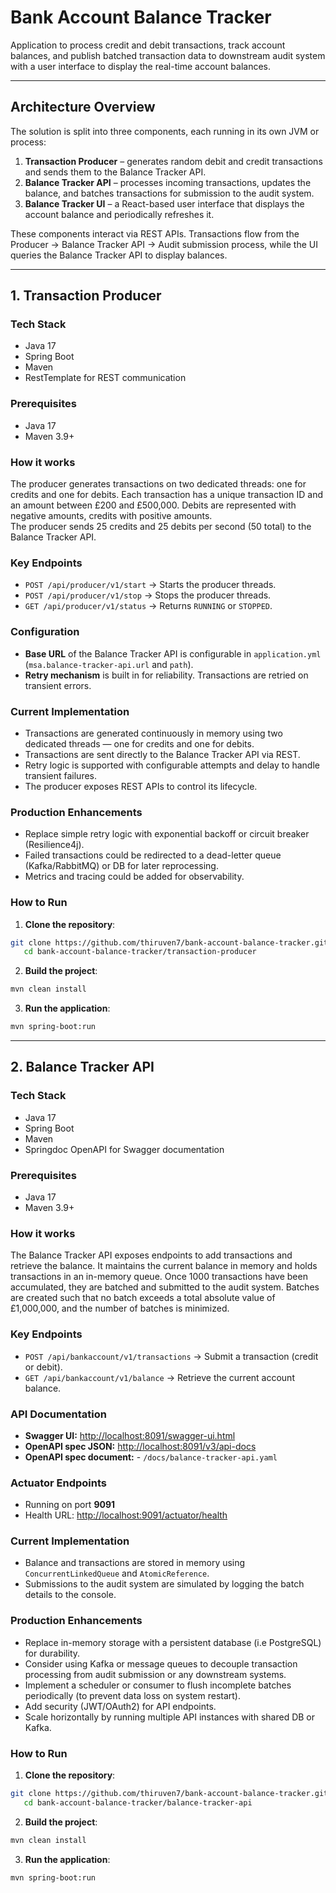 # Bank Account Balance Tracker
Application to process credit and debit transactions, track account balances, and publish batched transaction data to downstream audit system with a user interface to display the real-time account balances.

---

## Architecture Overview

The solution is split into three components, each running in its own JVM or process:

1. **Transaction Producer** – generates random debit and credit transactions and sends them to the Balance Tracker API.  
2. **Balance Tracker API** – processes incoming transactions, updates the balance, and batches transactions for submission to the audit system.  
3. **Balance Tracker UI** – a React-based user interface that displays the account balance and periodically refreshes it.  

These components interact via REST APIs.
Transactions flow from the Producer → Balance Tracker API → Audit submission process, while the UI queries the Balance Tracker API to display balances.


---

## 1. Transaction Producer

### Tech Stack
- Java 17  
- Spring Boot  
- Maven  
- RestTemplate for REST communication  

### Prerequisites
- Java 17  
- Maven 3.9+  

### How it works
The producer generates transactions on two dedicated threads: one for credits and one for debits. Each transaction has a unique transaction ID and an amount between £200 and £500,000. Debits are represented with negative amounts, credits with positive amounts.  
The producer sends 25 credits and 25 debits per second (50 total) to the Balance Tracker API.

### Key Endpoints
- `POST /api/producer/v1/start` → Starts the producer threads.
- `POST /api/producer/v1/stop` → Stops the producer threads.
- `GET /api/producer/v1/status` → Returns `RUNNING` or `STOPPED`.

### Configuration
- **Base URL** of the Balance Tracker API is configurable in `application.yml` (`msa.balance-tracker-api.url` and `path`).  
- **Retry mechanism** is built in for reliability. Transactions are retried on transient errors.  

### Current Implementation
- Transactions are generated continuously in memory using two dedicated threads — one for credits and one for debits.
- Transactions are sent directly to the Balance Tracker API via REST.
- Retry logic is supported with configurable attempts and delay to handle transient failures.
- The producer exposes REST APIs to control its lifecycle.

### Production Enhancements
- Replace simple retry logic with exponential backoff or circuit breaker (Resilience4j).  
- Failed transactions could be redirected to a dead-letter queue (Kafka/RabbitMQ) or DB for later reprocessing.  
- Metrics and tracing could be added for observability.  

### How to Run
1. **Clone the repository**:
```bash
git clone https://github.com/thiruven7/bank-account-balance-tracker.git
   cd bank-account-balance-tracker/transaction-producer
```
2. **Build the project**:
```bash
mvn clean install
```
3. **Run the application**:
```bash
mvn spring-boot:run
```

---

## 2. Balance Tracker API

### Tech Stack
- Java 17 
- Spring Boot  
- Maven 
- Springdoc OpenAPI for Swagger documentation  

### Prerequisites
- Java 17  
- Maven 3.9+  

### How it works
The Balance Tracker API exposes endpoints to add transactions and retrieve the balance. It maintains the current balance in memory and holds transactions in an in-memory queue. 
Once 1000 transactions have been accumulated, they are batched and submitted to the audit system. Batches are created such that no batch exceeds a total absolute value of £1,000,000, and the number of batches is minimized.

### Key Endpoints
- `POST /api/bankaccount/v1/transactions` → Submit a transaction (credit or debit).  
- `GET /api/bankaccount/v1/balance` → Retrieve the current account balance.  

### API Documentation
- **Swagger UI:** [http://localhost:8091/swagger-ui.html](http://localhost:8091/swagger-ui.html)  
- **OpenAPI spec JSON:** [http://localhost:8091/v3/api-docs](http://localhost:8091/v3/api-docs) 
- **OpenAPI spec document:** - `/docs/balance-tracker-api.yaml`

### Actuator Endpoints
- Running on port **9091**  
- Health URL: [http://localhost:9091/actuator/health](http://localhost:9091/actuator/health)  

### Current Implementation
- Balance and transactions are stored in memory using `ConcurrentLinkedQueue` and `AtomicReference`.  
- Submissions to the audit system are simulated by logging the batch details to the console.  

### Production Enhancements
- Replace in-memory storage with a persistent database (i.e PostgreSQL) for durability.
- Consider using Kafka or message queues to decouple transaction processing from audit submission or any downstream systems. 
- Implement a scheduler or consumer to flush incomplete batches periodically (to prevent data loss on system restart).  
- Add security (JWT/OAuth2) for API endpoints.  
- Scale horizontally by running multiple API instances with shared DB or Kafka.

### How to Run
1. **Clone the repository**:
```bash
git clone https://github.com/thiruven7/bank-account-balance-tracker.git
   cd bank-account-balance-tracker/balance-tracker-api
```
2. **Build the project**:
```bash
mvn clean install
```
3. **Run the application**:
```bash
mvn spring-boot:run
```
